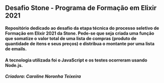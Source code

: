 ## Desafio Stone - Programa de Formação em Elixir 2021 

#### Repositório dedicado ao desafio da etapa técnica do processo seletivo de Formação em Elixir 2021 da Stone. Pede-se que seja criada uma função que somatize o valor total de uma lista de compras (produto de quantidade de itens e seus preços) e distribua o montante por uma lista de emails.

#### A tecnologia utilizada foi o JavaScript e os testes ocorreram usando Node.js.

##### Criadora: Caroline Noronha Teixeira
